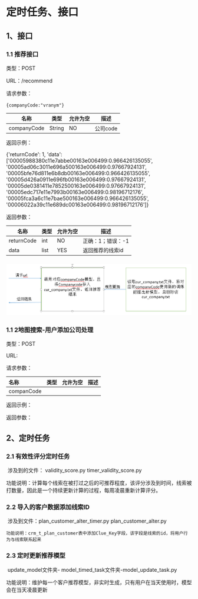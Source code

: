 # 定时任务、接口

## 1、接口

###  1.1 推荐接口

类型：POST

URL：/recommend

请求参数：

```
{companyCode:"vranym"}
```

| 名称          | 类型     | 允许为空 | 描述     |
| ----------- | ------ | ---- | ------ |
| companyCode | String | NO   | 公司code |

返回示例：

{'returnCode': 1, 'data': ['00005988380c11e7abbe00163e006499:0.966426135055', '00005ad06c3011e696a500163e006499:0.97667924131', '00005bfe76d811e6b8db00163e006499:0.966426135055', '00005d426a0911e696fb00163e006499:0.97667924131', '00005de0381411e7852500163e006499:0.97667924131', '00005edc717e11e7993b00163e006499:0.98196712176', '00005fca3a6c11e7bae500163e006499:0.966426135055', '00006022a39c11e689dc00163e006499:0.98196712176']}

返回参数：

| 名称         | 类型   | 允许为空 | 描述         |
| ---------- | ---- | ---- | ---------- |
| returnCode | int  | NO   | 正确：1；错误：-1 |
| data       | list | YES  | 返回推荐的线索id  |

###    ![model](model.png)

### 1.1 2地图搜索-用户添加公司处理

  类型：POST

  URL:

  请求参数：

| 名称         | 类型   | 允许为空 | 描述   |
| :--------- | ---- | ---- | ---- |
| companCode |      |      |      |

  返回示例：



  返回参数：









## 2、定时任务

### 2.1  有效性评分定时任务

​    涉及到的文件： validity_score.py  timer_validity_score.py       

​    功能说明：计算每个线索在被打过之后的可推荐程度，该评分涉及到时间，线索被                打数量，因此是一个持续更新计算的过程，每周凌晨重新计算评分。

### 2.2  导入的客户数据添加线索ID

​    涉及到文件：plan_customer_alter_timer.py  plan_customer_alter.py

    功能说明：crm_t_plan_customer表中添加Clue_Key字段，该字段是线索的id，将用户行为与线索联系起来
### 2.3 定时更新推荐模型

​    update_model文件夹-   model_timed_task文件夹-model_update_task.py

​    功能说明：维护每一个客户推荐模型，非实时生成，只有用户在当天使用时，模型会在当天凌晨更新